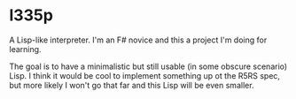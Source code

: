 l335p
=====

A Lisp-like interpreter. I'm an F# novice and this a project I'm doing for learning. 

The goal is to have a minimalistic but still usable (in some obscure scenario) Lisp. I think it would be cool to implement something up ot the R5RS spec, but more likely I won't go that far and this Lisp will be even smaller.